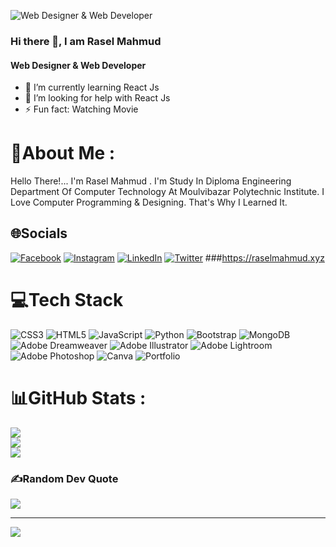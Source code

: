 ![Web Designer & Web Developer ](https://media-exp2.licdn.com/dms/image/C4E16AQHWOHeUBXjUDA/profile-displaybackgroundimage-shrink_200_800/0/1655410840918?e=1660780800&v=beta&t=wbMa48qS3IytCwu2iu_2eFCVI-F796ldIOFMExCQHyY)

### Hi there 👋, I am Rasel Mahmud
#### Web Designer & Web Developer 


- 🌱 I’m currently learning React Js 
- 🤔 I’m looking for help with React Js 
- ⚡ Fun fact: Watching Movie  

# 💫About Me :
Hello There!... I'm Rasel Mahmud . I'm Study In Diploma Engineering Department Of Computer Technology At Moulvibazar Polytechnic Institute. I Love Computer Programming & Designing. That's Why I Learned It.


## 🌐Socials
[![Facebook](https://img.shields.io/badge/Facebook-%231877F2.svg?logo=Facebook&logoColor=white)](https://facebook.com/iam.rasel.mahmud) [![Instagram](https://img.shields.io/badge/Instagram-%23E4405F.svg?logo=Instagram&logoColor=white)](https://instagram.com/iam.rasel.mahmud) [![LinkedIn](https://img.shields.io/badge/LinkedIn-%230077B5.svg?logo=linkedin&logoColor=white)](https://linkedin.com/in/mdrmrana) [![Twitter](https://img.shields.io/badge/Twitter-%231DA1F2.svg?logo=Twitter&logoColor=white)](https://twitter.com/mdrmrana) 
###https://raselmahmud.xyz

# 💻Tech Stack
![CSS3](https://img.shields.io/badge/css3-%231572B6.svg?style=for-the-badge&logo=css3&logoColor=white) ![HTML5](https://img.shields.io/badge/html5-%23E34F26.svg?style=for-the-badge&logo=html5&logoColor=white) ![JavaScript](https://img.shields.io/badge/javascript-%23323330.svg?style=for-the-badge&logo=javascript&logoColor=%23F7DF1E) ![Python](https://img.shields.io/badge/python-3670A0?style=for-the-badge&logo=python&logoColor=ffdd54) ![Bootstrap](https://img.shields.io/badge/bootstrap-%23563D7C.svg?style=for-the-badge&logo=bootstrap&logoColor=white) ![MongoDB](https://img.shields.io/badge/MongoDB-%234ea94b.svg?style=for-the-badge&logo=mongodb&logoColor=white) ![Adobe Dreamweaver](https://img.shields.io/badge/Adobe%20Dreamweaver-FF61F6.svg?style=for-the-badge&logo=Adobe%20Dreamweaver&logoColor=white) ![Adobe Illustrator](https://img.shields.io/badge/adobeillustrator-%23FF9A00.svg?style=for-the-badge&logo=adobeillustrator&logoColor=white) ![Adobe Lightroom](https://img.shields.io/badge/Adobe%20Lightroom-31A8FF.svg?style=for-the-badge&logo=Adobe%20Lightroom&logoColor=white) ![Adobe Photoshop](https://img.shields.io/badge/adobephotoshop-%2331A8FF.svg?style=for-the-badge&logo=adobephotoshop&logoColor=white) ![Canva](https://img.shields.io/badge/Canva-%2300C4CC.svg?style=for-the-badge&logo=Canva&logoColor=white) ![Portfolio](https://img.shields.io/badge/Portfolio-%23000000.svg?style=for-the-badge&logo=firefox&logoColor=#FF7139)
# 📊GitHub Stats :
![](https://github-readme-stats.vercel.app/api?username=mdrmrana&theme=radical&hide_border=false&include_all_commits=true&count_private=false)<br/>
![](https://github-readme-streak-stats.herokuapp.com/?user=mdrmrana&theme=radical&hide_border=false)<br/>
![](https://github-readme-stats.vercel.app/api/top-langs/?username=mdrmrana&theme=radical&hide_border=false&include_all_commits=true&count_private=false&layout=compact)

### ✍️Random Dev Quote
![](https://quotes-github-readme.vercel.app/api?type=horizontal&theme=radical)

---
[![](https://visitcount.itsvg.in/api?id=mdrmrana&icon=0&color=0)](https://visitcount.itsvg.in)
